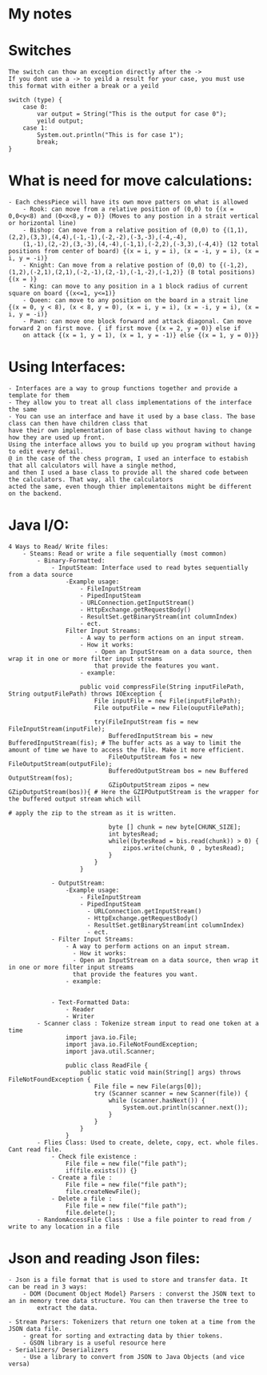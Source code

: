 # My notes


# Switches
    The switch can thow an exception directly after the ->
    If you dont use a -> to yeild a result for your case, you must use this format with either a break or a yeild
    
    switch (type) {
        case 0: 
            var output = String("This is the output for case 0");
            yeild output;
        case 1:
            System.out.println("This is for case 1");
            break;
    }

# What is need for move calculations:
    - Each chessPiece will have its own move patters on what is allowed
        - Rook: can move from a relative position of (0,0) to {(x = 0,0<y<8) and (0<x<8,y = 0)} (Moves to any postion in a strait vertical or horizontal line)
        - Bishop: Can move from a relative position of (0,0) to {(1,1),(2,2),(3,3),(4,4),(-1,-1),(-2,-2),(-3,-3),(-4,-4),
        (1,-1),(2,-2),(3,-3),(4,-4),(-1,1),(-2,2),(-3,3),(-4,4)} (12 total positions from center of board) {(x = i, y = i), (x = -i, y = i), (x = i, y = -i)}
        - Knight: Can move from a relative postion of (0,0) to {(-1,2),(1,2),(-2,1),(2,1),(-2,-1),(2,-1),(-1,-2),(-1,2)} (8 total positions) {(x = )}
        - King: can move to any position in a 1 block radius of current square on board {(x<=1, y<=1)}
        - Queen: can move to any position on the board in a strait line {(x = 0, y < 8), (x < 8, y = 0), (x = i, y = i), (x = -i, y = i), (x = i, y = -i)}
        - Pawn: can move one block forward and attack diagonal. Can move forward 2 on first move. { if first move {(x = 2, y = 0)} else if 
        on attack {(x = 1, y = 1), (x = 1, y = -1)} else {(x = 1, y = 0)}}

# Using Interfaces:
    - Interfaces are a way to group functions together and provide a template for them
    - They allow you to treat all class implementations of the interface the same
    - You can use an interface and have it used by a base class. The base class can then have children class that 
    have their own implementation of base class without having to change how they are used up front.
    Using the interface allows you to build up you program without having to edit every detail. 
    @ in the case of the chess program, I used an interface to estabish that all calculators will have a single method,
    and then I used a base class to provide all the shared code between the calculators. That way, all the calculators 
    acted the same, even though thier implementaitons might be different on the backend. 

# Java I/O:
    4 Ways to Read/ Write files:
        - Steams: Read or write a file sequentially (most common)
            - Binary-Formatted:
                - InputSteam: Interface used to read bytes sequentially from a data source
                    -Example usage:
                        - FileInputStream
                        - PipedInputSteam
                        - URLConnection.getInputStream()
                        - HttpExchange.getRequestBody()
                        - ResultSet.getBinaryStream(int columnIndex)
                        - ect.
                    Filter Input Streams:
                        - A way to perform actions on an input stream.
                        - How it works:
                            - Open an InputStream on a data source, then wrap it in one or more filter input streams 
                            that provide the features you want. 
                        - example: 

                        public void compressFile(String inputFilePath, String outputFilePath) throws IOException {
                            File inputFile = new File(inputFilePath);
                            File outputFile = new File(ouputFilePath);

                            try(FileInputStream fis = new FileInputStream(inputFile);
                                BufferedInputStream bis = new BufferedInputStream(fis); # The buffer acts as a way to limit the amount of time we have to access the file. Make it more efficient. 
                                FileOutputStream fos = new FileOutputStream(outputFile);
                                BufferedOutputStream bos = new Buffered OutputStream(fos);
                                GZipOutputStream zipos = new GZipOutputStream(bos)){ # Here the GZIPOutputStream is the wrapper for the buffered output stream which will 
                                                                                                # apply the zip to the stream as it is written. 

                                byte [] chunk = new byte[CHUNK_SIZE];
                                int bytesRead;
                                while((bytesRead = bis.read(chunk)) > 0) {
                                    zipos.write(chunk, 0 , bytesRead);
                                }
                            }
                        }
                                
                - OutputStream:
                    -Example usage:
                        - FileInputStream
                        - PipedInputSteam
                          - URLConnection.getInputStream()
                          - HttpExchange.getRequestBody()
                          - ResultSet.getBinaryStream(int columnIndex)
                          - ect.
                - Filter Input Streams:
                    - A way to perform actions on an input stream.
                      - How it works:
                      - Open an InputStream on a data source, then wrap it in one or more filter input streams
                      that provide the features you want.
                    - example:


                - Text-Formatted Data:
                    - Reader
                    - Writer
            - Scanner class : Tokenize stream input to read one token at a time
                    import java.io.File;
                    import java.io.FileNotFoundException;
                    import java.util.Scanner;

                    public class ReadFile {
                        public static void main(String[] args) throws FileNotFoundException {
                            File file = new File(args[0]);
                            try (Scanner scanner = new Scanner(file)) {
                                while (scanner.hasNext()) {
                                    System.out.println(scanner.next());
                                }
                            }
                        }
                    }
            - Flies Class: Used to create, delete, copy, ect. whole files. Cant read file.
                - Check file existence : 
                    File file = new file("file path");
                    if(file.exists()) {}
                - Create a file : 
                    File file = new file("file path");
                    file.createNewFile();
                - Delete a file : 
                    File file = new file("file path");
                    file.delete();
            - RandomAccessFile Class : Use a file pointer to read from / write to any location in a file


# Json and reading Json files:
    - Json is a file format that is used to store and transfer data. It can be read in 3 ways:
        - DOM (Document Object Model} Parsers : converst the JSON text to an in memory tree data structure. You can then traverse the tree to
            extract the data. 
        
    - Stream Parsers: Tokenizers that return one token at a time from the JSON data file.
        - great for sorting and extracting data by thier tokens.
        - GSON library is a useful resource here
    - Serializers/ Deserializers
        - Use a library to convert from JSON to Java Objects (and vice versa)